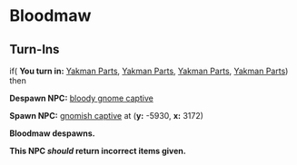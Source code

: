 # Bloodmaw
## Turn-Ins





if( **You turn in:** [Yakman Parts](/item/30264), [Yakman Parts](/item/30264), [Yakman Parts](/item/30264), [Yakman Parts](/item/30264)) then


**Despawn NPC:**  [bloody gnome captive](/npc/118026)


**Spawn NPC:**  [gnomish captive](/npc/118017) at (**y:** -5930, **x:** 3172)


**Bloodmaw despawns.**

**This NPC *should* return incorrect items given.**
